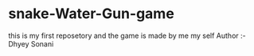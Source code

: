 # snake-Water-Gun-game
this is my first reposetory and the game is made by me my self
Author :- Dhyey Sonani
